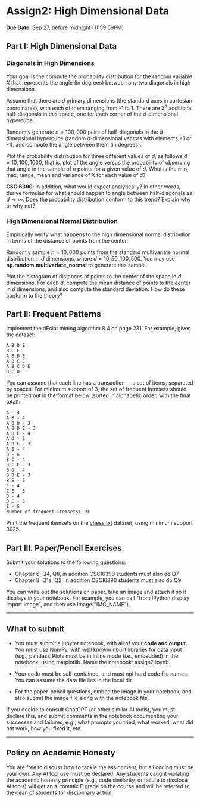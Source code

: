 <!--
.. title: CSCI4390-6390 Assign2
.. slug: dm_assign2
.. date: 2022-09-17 10:23:01 UTC-04:00
.. tags:
.. category:
.. link:
.. description:
.. has_math: True
.. type: text
-->

# Assign2: High Dimensional Data

**Due Date**: Sep 27, before midnight (11:59:59PM)

## Part I: High Dimensional Data

### Diagonals in High Dimensions

Your goal is the compute the probability distribution for the random
variable $X$ that represents the angle (in degrees) between any two
diagonals in high dimensions.

Assume that there are $d$ primary dimensions (the standard axes in
cartesian coordinates), with each of them ranging from -1 to 1.  There
are $2^{d}$ additional half-diagonals in this space, one for each
corner of the $d$-dimensional hypercube.

Randomly generate
 $n=100,000$ pairs of
half-diagonals in the $d$-dimensional hypercube (random $d$-dimensional
vectors with elements +1 or -1), and compute the angle
between them (in degrees).

Plot the probability distribution for three different
values of $d$, as follows $d={10,100,1000}$, that is,
plot of the angle versus the probability of observing that
angle in the sample of $n$ points for a given value of $d$. What is
the min, max, range, mean and variance of $X$ for each value of
$d$?


**CSCI6390**:  In addition, what would expect analytically? In other
words, derive formulas for what should happen to angle between
half-diagonals as $d \to \infty$. Does the probability distribution conform to this trend?
Explain why or why not?

### High Dimensional Normal Distribution

Empirically verify what happens to the high dimensional normal
distribution in terms of the distance of points from the center.

Randomly sample $n=10,000$ points from the standard multivariate normal
distribution in $d$ dimensions, where $d=10, 50, 100, 500$. You may use
**np.random.multivariate_normal** to generate this sample.

Plot the histogram of distances of points to the center of the space in $d$
dimensions. For each $d$, compute the mean distance of points to the center in $d$
dimensions, and also compute the standard deviation. How do these conform
to the theory?

## Part II: Frequent Patterns

Implement the dEclat mining algorithm 8.4 on page 231. For example,
given the dataset:
```
A B D E
B C E
A B D E
A B C E
A B C D E
B C D
```
You can assume that each line has a transaction -- a set of items, separated
by spaces. For minimum support of 3, the set of frequent itemsets should be printed out
in the format below (sorted in alphabetic order, with the final total):
```
A - 4
A B - 4
A B D - 3
A B D E - 3
A B E - 4
A D - 3
A D E - 3
A E - 4
B - 6
B C - 4
B C E - 3
B D - 4
B D E - 3
B E - 5
C - 4
C E - 3
D - 4
D E - 3
E - 5
Number of frequent itemsets: 19
```

Print the frequent itemsets on the
[chess.txt](http://www.cs.rpi.edu/~zaki/DMCOURSE/data/chess.txt) dataset, using
minimum support 3025.

## Part III. Paper/Pencil Exercises

Submit your solutions to the following questions:

* Chapter 6: Q4, Q8, in addition CSCI6390 students must also do Q7
* Chapter 8: Q1a, Q2, in addition CSCI6390 students must also do Q9

You can write out the solutions on paper, take an image and attach it so it
displays in your notebook. For example, you can call "from IPython.display import Image", and then use
Image("IMG_NAME").



---

## What to submit

* You must submit a jupyter notebook, with all of your **code
and output**. You must use NumPy, with well known/inbuilt libraries for data
input (e.g., pandas). Plots must be in inline mode (i.e., embedded) in the
notebook, using matplotlib. Name the notebook: assign2.ipynb.


* Your code must be self-contained,
    and must not hard code file names. You can assume the data file lies in
    the local dir.

* For the paper-pencil questions, embed the image in your notebook, and also
submit the image file along with the notebook file.


If you decide to consult ChatGPT (or other similar AI tools), you must
declare this, and submit comments in the notebook documenting your
successes and failures, e.g., what prompts you tried, what worked, what did
not work, how you fixed it, etc.


---

## Policy on Academic Honesty

You are free to discuss how to tackle the assignment, but all coding must be
your own. Any AI tool use must be declared. Any students caught violating
the academic honesty principle (e.g., code similarity, or failure to
disclose AI tools) will get an automatic F grade on the course and will be
referred to the dean of students for disciplinary action.
